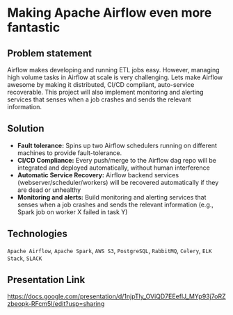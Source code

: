 # Making Apache Airflow even more fantastic

## Problem statement

Airflow makes developing and running ETL jobs easy. However, managing high volume tasks in Airflow at scale is very challenging. Lets make Airflow awesome by making it distributed, CI/CD compliant, auto-service recoverable. This project will also implement monitoring and alerting services that senses when a job crashes and sends the relevant information.

## Solution

- **Fault tolerance:** Spins up two Airflow schedulers running on different machines to provide fault-tolerance. 
- **CI/CD Compliance:** Every push/merge to the Airflow dag repo will be integrated and deployed automatically, without human interference
- **Automatic Service Recovery:** Airflow backend services (webserver/scheduler/workers) will be recovered automatically if they are dead or unhealthy
- **Monitoring and alerts:** Build monitoring and alerting services that senses when a job crashes and sends the relevant information (e.g., Spark job on worker X failed in task Y)

## Technologies
`Apache Airflow`, `Apache Spark`, `AWS S3`, `PostgreSQL`, `RabbitMQ`, `Celery`, `ELK Stack`, `SLACK`

## Presentation Link
https://docs.google.com/presentation/d/1njpTly_OViQD7EEeflJ_MYp93j7oRZzbeopk-RFcm5I/edit?usp=sharing
